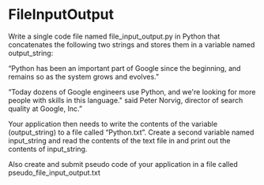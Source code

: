 # FileInputOutput
Write a single code file named file_input_output.py in Python that concatenates the following two strings and stores them in a variable named output_string:

“Python has been an important part of Google since the beginning, and remains so as the system grows and evolves.”

“Today dozens of Google engineers use Python, and we're looking for more people with skills in this language." said Peter Norvig, director of search quality at Google, Inc.”

Your application then needs to write the contents of the variable (output_string) to a file called “Python.txt”.
Create a second variable named input_string and read the contents of the text file in and print out the contents of input_string.

Also create and submit pseudo code of your application in a file called pseudo_file_input_output.txt
